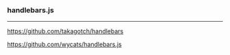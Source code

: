 ### handlebars.js
---

https://github.com/takagotch/handlebars

https://github.com/wycats/handlebars.js

```
```

```
```

```
```

